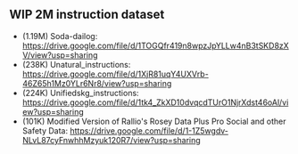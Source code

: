 ## WIP 2M instruction dataset
- (1.19M) Soda-dailog: https://drive.google.com/file/d/1TOGQfr419n8wpzJpYLLw4nB3tSKD8zXV/view?usp=sharing 
- (238K) Unatural_instructions: https://drive.google.com/file/d/1XjR81uqY4UXVrb-46Z65h1Mz0YLr6Nr8/view?usp=sharing 
- (224K) Unifiedskg_instructions: https://drive.google.com/file/d/1tk4_ZkXD10dvqcdTUrO1NjrXdst46oAl/view?usp=sharing 
- (101K) Modified Version of Rallio's Rosey Data Plus Pro Social and other Safety Data: https://drive.google.com/file/d/1-1Z5wgdv-NLvL87cyFnwhhMzyuk120R7/view?usp=sharing
